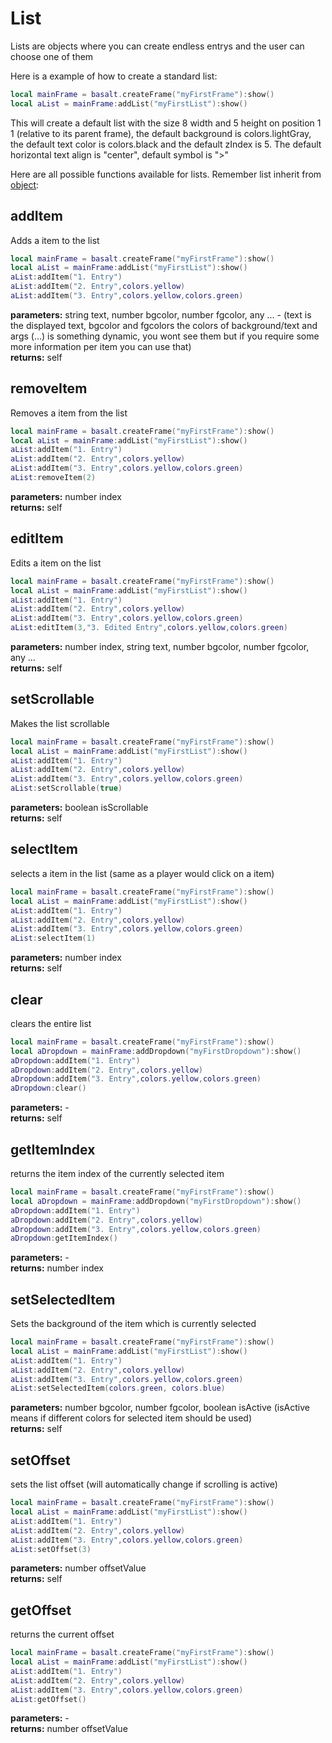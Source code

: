 # List

Lists are objects where you can create endless entrys and the user can choose one of them

Here is a example of how to create a standard list:

````lua
local mainFrame = basalt.createFrame("myFirstFrame"):show()
local aList = mainFrame:addList("myFirstList"):show()
````

This will create a default list with the size 8 width and 5 height on position 1 1 (relative to its parent frame), the default background is colors.lightGray, the default text color is colors.black and the default zIndex is 5. The default horizontal text align is "center", default symbol is ">"

Here are all possible functions available for lists. Remember list inherit from [object](/Object):

## addItem
Adds a item to the list

````lua
local mainFrame = basalt.createFrame("myFirstFrame"):show()
local aList = mainFrame:addList("myFirstList"):show()
aList:addItem("1. Entry")
aList:addItem("2. Entry",colors.yellow)
aList:addItem("3. Entry",colors.yellow,colors.green)
````
**parameters:** string text, number bgcolor, number fgcolor, any ... - (text is the displayed text, bgcolor and fgcolors the colors of background/text and args (...) is something dynamic, you wont see them but if you require some more information per item you can use that)<br>
**returns:** self<br>

## removeItem
Removes a item from the list

````lua
local mainFrame = basalt.createFrame("myFirstFrame"):show()
local aList = mainFrame:addList("myFirstList"):show()
aList:addItem("1. Entry")
aList:addItem("2. Entry",colors.yellow)
aList:addItem("3. Entry",colors.yellow,colors.green)
aList:removeItem(2)
````
**parameters:** number index<br>
**returns:** self<br>

## editItem
Edits a item on the list

````lua
local mainFrame = basalt.createFrame("myFirstFrame"):show()
local aList = mainFrame:addList("myFirstList"):show()
aList:addItem("1. Entry")
aList:addItem("2. Entry",colors.yellow)
aList:addItem("3. Entry",colors.yellow,colors.green)
aList:editItem(3,"3. Edited Entry",colors.yellow,colors.green)
````
**parameters:** number index, string text, number bgcolor, number fgcolor, any ...<br>
**returns:** self<br>

## setScrollable
Makes the list scrollable

````lua
local mainFrame = basalt.createFrame("myFirstFrame"):show()
local aList = mainFrame:addList("myFirstList"):show()
aList:addItem("1. Entry")
aList:addItem("2. Entry",colors.yellow)
aList:addItem("3. Entry",colors.yellow,colors.green)
aList:setScrollable(true)
````
**parameters:** boolean isScrollable<br>
**returns:** self<br>

## selectItem
selects a item in the list (same as a player would click on a item)

````lua
local mainFrame = basalt.createFrame("myFirstFrame"):show()
local aList = mainFrame:addList("myFirstList"):show()
aList:addItem("1. Entry")
aList:addItem("2. Entry",colors.yellow)
aList:addItem("3. Entry",colors.yellow,colors.green)
aList:selectItem(1)
````
**parameters:** number index<br>
**returns:** self<br>

## clear
clears the entire list

````lua
local mainFrame = basalt.createFrame("myFirstFrame"):show()
local aDropdown = mainFrame:addDropdown("myFirstDropdown"):show()
aDropdown:addItem("1. Entry")
aDropdown:addItem("2. Entry",colors.yellow)
aDropdown:addItem("3. Entry",colors.yellow,colors.green)
aDropdown:clear()
````
**parameters:** -<br>
**returns:** self<br>

## getItemIndex
returns the item index of the currently selected item

````lua
local mainFrame = basalt.createFrame("myFirstFrame"):show()
local aDropdown = mainFrame:addDropdown("myFirstDropdown"):show()
aDropdown:addItem("1. Entry")
aDropdown:addItem("2. Entry",colors.yellow)
aDropdown:addItem("3. Entry",colors.yellow,colors.green)
aDropdown:getItemIndex()
````
**parameters:** -<br>
**returns:** number index<br>

## setSelectedItem
Sets the background of the item which is currently selected

````lua
local mainFrame = basalt.createFrame("myFirstFrame"):show()
local aList = mainFrame:addList("myFirstList"):show()
aList:addItem("1. Entry")
aList:addItem("2. Entry",colors.yellow)
aList:addItem("3. Entry",colors.yellow,colors.green)
aList:setSelectedItem(colors.green, colors.blue)
````
**parameters:** number bgcolor, number fgcolor, boolean isActive (isActive means if different colors for selected item should be used)<br>
**returns:** self<br>

## setOffset
sets the list offset (will automatically change if scrolling is active)

````lua
local mainFrame = basalt.createFrame("myFirstFrame"):show()
local aList = mainFrame:addList("myFirstList"):show()
aList:addItem("1. Entry")
aList:addItem("2. Entry",colors.yellow)
aList:addItem("3. Entry",colors.yellow,colors.green)
aList:setOffset(3)
````
**parameters:** number offsetValue<br>
**returns:** self<br>

## getOffset
returns the current offset

````lua
local mainFrame = basalt.createFrame("myFirstFrame"):show()
local aList = mainFrame:addList("myFirstList"):show()
aList:addItem("1. Entry")
aList:addItem("2. Entry",colors.yellow)
aList:addItem("3. Entry",colors.yellow,colors.green)
aList:getOffset()
````
**parameters:** -<br>
**returns:** number offsetValue<br>